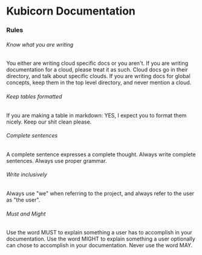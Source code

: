 # Kubicorn Documentation

### Rules

###### Know what you are writing

You either are writing cloud specific docs or you aren't.
If you are writing documentation for a cloud, please treat it as such.
Cloud docs go in their directory, and talk about specific clouds.
If you are writing docs for global concepts, keep them in the top level directory, and never mention a cloud.

###### Keep tables formatted

If you are making a table in markdown: YES, I expect you to format them nicely. Keep our shit clean please.

###### Complete sentences

A complete sentence expresses a complete thought.
Always write complete sentences.
Always use proper grammar.

###### Write inclusively

Always use "we" when referring to the project, and always refer to the user as "the user".


###### Must and Might

Use the word MUST to explain something a user has to accomplish in your documentation.
Use the word MIGHT to explain something a user optionally can chose to accomplish in your documentation.
Never use the word MAY.